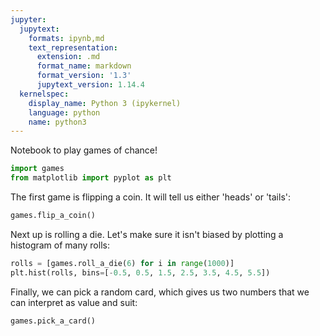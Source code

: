 ```yaml
---
jupyter:
  jupytext:
    formats: ipynb,md
    text_representation:
      extension: .md
      format_name: markdown
      format_version: '1.3'
      jupytext_version: 1.14.4
  kernelspec:
    display_name: Python 3 (ipykernel)
    language: python
    name: python3
---
```


Notebook to play games of chance!

```python
import games
from matplotlib import pyplot as plt
```

The first game is flipping a coin. It will tell us either 'heads' or 'tails':

```python
games.flip_a_coin()
```

Next up is rolling a die. Let's make sure it isn't biased by plotting a histogram of many rolls:

```python
rolls = [games.roll_a_die(6) for i in range(1000)]
plt.hist(rolls, bins=[-0.5, 0.5, 1.5, 2.5, 3.5, 4.5, 5.5])
```

Finally, we can pick a random card, which gives us two numbers that we can interpret as value and suit:

```python
games.pick_a_card()
```
